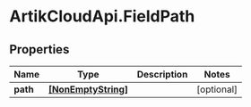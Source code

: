 # ArtikCloudApi.FieldPath

## Properties
Name | Type | Description | Notes
------------ | ------------- | ------------- | -------------
**path** | [**[NonEmptyString]**](NonEmptyString.md) |  | [optional] 


